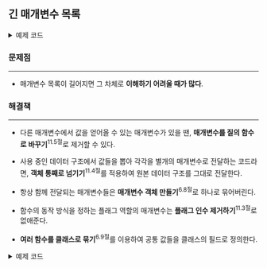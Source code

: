 ## 긴 매개변수 목록

<details>
<summary>예제 코드</summary>

``` java
public interface CustomFeedbackRepository {

    Page<FeedbackResponse> findAllByActiveMembers(
        Pageable pageable,
        SearchTarget target,
        AnswerStatus answerStatus, Set<FeedbackCategory> categories,
        Long crossroadId, String keyword
    );

    Page<FeedbackResponse> findAllByFilter(
        Pageable pageable, SearchTarget target,
        String keyword, AnswerStatus answerStatus,
        Set<FeedbackCategory> categories,
        LocalDate startDate, LocalDate endDate,
        Boolean deleted
    );

    ... (생략)
}
```

</details>

### 문제점
---

- 매개변수 목록이 길어지면 그 차체로 **이해하기 어려울 때가 많다**.

### 해결책
---

- 다른 매개변수에서 값을 얻어올 수 있는 매개변수가 있을 땐, **매개변수를 질의 함수로 바꾸기**<sup>11.5절</sup>로 제거할 수 있다.

- 사용 중인 데이터 구조에서 값들을 뽑아 각각을 별개의 매개변수로 전달하는 코드라면, **객체 통째로 넘기기**<sup>11.4절</sup>를 적용하여 원본 데이터 구조를 그대로 전달한다.

- 항상 함께 전달되는 매개변수들은 **매개변수 객체 만들기**<sup>6.8절</sup>로 하나로 묶어버린다.

- 함수의 동작 방식을 정하는 플래그 역할의 매개변수는 **플래그 인수 제거하기**<sup>11.3절</sup>로 없애준다.

- **여러 함수를 클래스로 묶기**<sup>6.9절</sup>를 이용하여 공통 값들을 클래스의 필드로 정의한다.

<details>
<summary>예제 코드</summary>

``` java
@Getter
public class FeedbackSearchCondition {

    private final SearchTarget target;

    private final String keyword;

    private final AnswerStatus answerStatus;

    private final Set<FeedbackCategory> categories;

    private final Optional<AdminSearchCondition> adminSearchCondition;

    @Builder
    protected FeedbackSearchCondition(
        String keyword, SearchTarget target, AnswerStatus answerStatus,
        Set<FeedbackCategory> categories, AdminSearchCondition adminSearchCondition
    ) {
        this.keyword = keyword;
        this.target = target;
        this.answerStatus = answerStatus;
        this.categories = Collections.asSet(categories);    // 방어적 복사
        this.adminSearchCondition = Optional.ofNullable(adminSearchCondition);  // 사용 시 Null Check 유도
    }
}
```

``` java
@Getter
@Builder
@AllArgsConstructor(access = AccessLevel.PRIVATE)
public class AdminSearchCondition {

    private final LocalDate startDate;

    private final LocalDate endDate;

    private final Boolean deleted;
}
```

``` java
public interface CustomFeedbackRepository {

    Page<FeedbackResponse> findAllByActiveMembers(
        Pageable pageable, Long crossroadId,
        FeedbackSearchCondition searchCondition
    );

    Page<FeedbackResponse> findAllByFilter(
        Pageable pageable, 
        FeedbackSearchCondition searchCondition
    );

    ... (생략)
}
```

</details>
